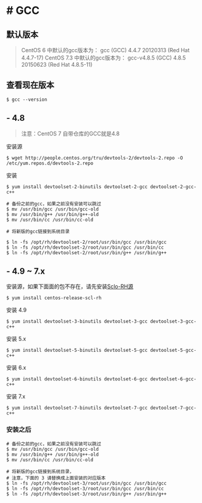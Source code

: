 # # GCC

## 默认版本

> CentOS 6 中默认的gcc版本为： gcc (GCC) 4.4.7 20120313 (Red Hat 4.4.7-17)
> CentOS 7.3 中默认的gcc版本为： gcc-v4.8.5 (GCC) 4.8.5 20150623 (Red Hat 4.8.5-11)

## 查看现在版本

```
$ gcc --version
```

## - 4.8 
> 注意：CentOS 7 自带仓库的GCC就是4.8

安装源
```
$ wget http://people.centos.org/tru/devtools-2/devtools-2.repo -O /etc/yum.repos.d/devtools-2.repo
```
安装
```
$ yum install devtoolset-2-binutils devtoolset-2-gcc devtoolset-2-gcc-c++

# 备份之前的gcc，如果之前没有安装可以跳过
$ mv /usr/bin/gcc /usr/bin/gcc-old
$ mv /usr/bin/g++ /usr/bin/g++-old
$ mv /usr/bin/cc /usr/bin/cc-old

# 将新版的gcc链接到系统目录

$ ln -fs /opt/rh/devtoolset-2/root/usr/bin/gcc /usr/bin/gcc
$ ln -fs /opt/rh/devtoolset-2/root/usr/bin/gcc /usr/bin/cc
$ ln -fs /opt/rh/devtoolset-2/root/usr/bin/g++ /usr/bin/g++
```
## - 4.9 ~ 7.x
安装源，如果下面面的包不存在，请先安装[Sclo-RH源](/chapter-started/repo-仓库.md)
```
$ yum install centos-release-scl-rh
```
安装 4.9
```
$ yum install devtoolset-3-binutils devtoolset-3-gcc devtoolset-3-gcc-c++
```
安装 5.x
```
$ yum install devtoolset-5-binutils devtoolset-5-gcc devtoolset-5-gcc-c++
```
安装 6.x
```
$ yum install devtoolset-6-binutils devtoolset-6-gcc devtoolset-6-gcc-c++
```
安装 7.x
```
$ yum install devtoolset-7-binutils devtoolset-7-gcc devtoolset-7-gcc-c++
```

### 安装之后

```
# 备份之前的gcc，如果之前没有安装可以跳过
$ mv /usr/bin/gcc /usr/bin/gcc-old
$ mv /usr/bin/g++ /usr/bin/g++-old
$ mv /usr/bin/cc /usr/bin/cc-old

# 将新版的gcc链接到系统目录，
# 注意，下面的 3 请替换成上面安装的对应版本
$ ln -fs /opt/rh/devtoolset-3/root/usr/bin/gcc /usr/bin/gcc
$ ln -fs /opt/rh/devtoolset-3/root/usr/bin/gcc /usr/bin/cc
$ ln -fs /opt/rh/devtoolset-3/root/usr/bin/g++ /usr/bin/g++
```

